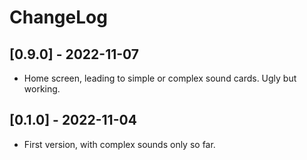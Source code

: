 # ChangeLog

## [0.9.0] - 2022-11-07
- Home screen, leading to simple or complex sound cards. Ugly but working.

## [0.1.0] - 2022-11-04
- First version, with complex sounds only so far.
